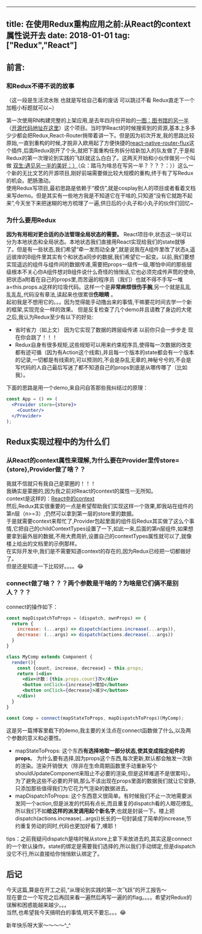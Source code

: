 
---
title: 在使用Redux重构应用之前:从React的context属性说开去
date: 2018-01-01
tag: ["Redux","React"]
---
## 前言:
### 和Redux不得不说的故事
（这一段是生活流水账 也就是写给自己看的废话 可以跳过不看 Redux直走下一个加粗小标题就可以~）       

第一次使用RN构建完整的上架应用,是去年四月份开始的[一图：图书馆的另一半](https://1ibrary.github.io)（[开源代码地址在这里](https://github.com/1ibrary/1ibrary-front-end)）这个项目。当时学React的时候搜索到的资源,基本上多多少少都会把Redux,React-Router捎带着讲一下。但是因为初次开发,我的思路比较原始,一直到重构的时候,才脱非入欧用起了方便快捷的[react-native-router-flux](https://github.com/aksonov/react-native-router-flux)这个插件,后面Redux刚开了个头,就把下面重构任务拆分给新加入的队友做了,于是和Redux的第一次理论到实践的飞跃就这么白白了。这两天开始和小伙伴做另一个叫做 [双生:遇见另一半的美好：）](https://github.com/oh-bear/2life)（众：踏马为啥总在写另一半？？？？：））这么一个新的无比文艺的开源项目,刚好前端需要做比较大规模的重构,终于有了写Redux的机会。肥肠激动。      
使用Redux写项目,最初思路是依赖于“模仿”,就是cosplay别人的项目或者看着文档来写demo。但是其实有一些地方我是不知道它在干啥的,只知道“没有它就跑不起来”,今天坐下来把迷糊的地方梳理了一遍,供日后的小丸子和小丸子的伙伴们回忆~   

### 为什么要用Redux

**因为有用相对更合适的办法管理全局状态的需要。**
React项目中,状态这一块可以分为本地状态和全局状态。本地状态我们直接用React实现给我们的state就够了。但是有一些状态,我们希望“牵一发而动全身”,就是说我在A组件里改了状态a,遥远彼岸的B组件里其实有个和状态a同步的数据,我们希望它一起变。以前,我们要想实现遥远的组件与组件间的数据传递,需要把props一级传一级,哪怕中间的那些层级根本不关心你A组件想对B组件说什么奇怪的悄悄话,它也必须完成传声筒的使命,把状态a附着在自己的props里,而苦逼的程序员（我们）也就不得不手写一堆a=this.props.a这样的垃圾代码。这样一个是**非常麻烦很伤手腕**,另一个就是乱乱乱乱乱,代码没有章法,读起来也很累很**伤眼睛** 。        
起初我是不想用它的。。。因为觉得能手动撸出来的事情,干嘛要花时间去学一个新的框架,实现完全一样的效果。 但是反复检查了几个demo并且请教了身边的大佬之后,我认为Redux至少有以下的好处: 
- 省时省力（如上文） 因为它实现了数据的跨层级传递 以前你只会一步步走 现在你会跳了！！！     
- Redux自身有很多规矩,这些规矩可以用来约束程序员,使得每一次数据的改变都有迹可循（因为有Action这个线索),并且每一个版本的state都会有一个版本的记录,一切都是有线索的,可以预测的,不会是杂乱无章的,神秘兮兮的,不会是写代码的人自己最后写迷了都不知道自己的props到底是从哪传哪了（比如我）。

下面的思路是用一个demo,来自问自答那些我纠结过的原理：     

```jsx
const App = () => (
  <Provider store={store}>
    <Counter/>
  </Provider>
);
````


<!-- more --> 
## Redux实现过程中的为什么们
### 从React的context属性来理解,为什么要在Provider里传store={store},Provider做了啥？？
我就不信就只有我自己是蒙圈的！！！   
我确实是蒙圈的,因为我之前对React的context的属性一无所知。    
context是这样的：[React中的context](https://doc.react-china.org/docs/context.html)    
然后,Redux其实很重要的一点是希望帮助我们实现这样一个效果,即我站在组件的第n层（n>=3）,仍然可以拿到第一层的store里的数据。     
于是就需要context来帮忙了,Provider包起里面的组件后Redux其实做了这么个事情,它把自己的childContextTypes设置了一下,如此一来,后面的第n层组件,如果想要拿到最外层的数据,不用大费周折,设置自己的contextTypes属性就可以了,就像楼上给出的文档里的示例那样。   
在实际开发中,我们是不需要知道context的存在的,因为Redux已经把一切都做好了。  
但是还是知道一下比较好。。。。😂    
    
### connect做了啥？？？两个参数是干啥的？为啥是它们俩不是别人？？？

connect的操作如下：    
   
```jsx
const mapDispatchToProps = (dispatch, ownProps) => {
  return {
    increase: (...args) => dispatch(actions.increase(...args)),
    decrease: (...args) => dispatch(actions.decrease(...args))
  }
}

class MyComp extends Component {
  render(){
    const {count, increase, decrease} = this.props;
    return (<div>
      <div>计数：{this.props.count}次</div>
      <button onClick={increase}>增加</button>
      <button onClick={decrease}>减少</button>
    </div>)
  }
}

const Comp = connect(mapStateToProps, mapDispatchToProps)(MyComp);
```

这是另一篇博客里截下的demo,我主要的关注点在connect函数做了什么,以及两个参数的意义和必要性。    
- mapStateToProps: 这个东西**有选择地取一部分状态,使其变成指定组件的props**。
为什么要有选择,因为props这个东西,每次更新,默认都会触发一次新的渲染。渲染开销很大（除非在生命周期函数里手动重新写个shouldUpdateComponent来阻止不必要的渲染,但是这样难道不是很累吗）。为了避免这些不必要的开销,那么不该出现在props里面的数据我们就让它安静,只添加那些值得我们为它花力气渲染的数据进去。     
- mapDispatchToProps: 这个东西意义很简单。有时候我们不止一次地需要派发同一个action,但是派发的代码有点长,而且重复的dispatch看的人眼花缭乱,所以我们不如**给这样的派发调用起个新名字**,也就是封装一下。楼上把dispatch(actions.increase(...args))长长的一句封装成了简单的increase,节约重复劳动的同时,代码也更加好看了,噢耶！   
    
tips：之前我疑问dispatch是啥时候从store上拿下来放进去的,其实这是connect的一个默认操作。state的绑定是需要我们选择的,所以我们手动绑定,但是dispatch没它不行,所以直接给你悄悄默认绑定了。     
    
## 后记
今天这篇,算是在开工之前,“从理论到实践的第一次飞跃”的开工报告～         
现在要立一个写完之后再回来看一遍然后再写一遍的的flag。。。。希望对Redux的误解和困惑能越来越少。。。     
当然,也希望我今天搞明白的事情,明天不要忘。。。😂     
    
新年快乐呀大家～～～～^_^       


